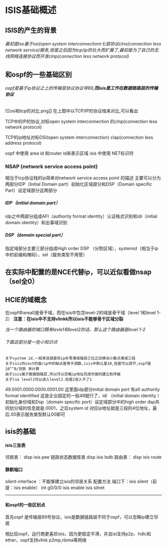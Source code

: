# ISIS基础概述
## ISIS的产生的背景
###### 最初是iso基于osi(open system interconnection)七层协议clns(connection less network service)服务,但是之后因为tcp/ip的壮大而扩展了,最初是为了自己的无线网络连接协议而开发clnp(connection less network protocol)

## 和ospf的一些基础区别
###### ospf是基于ip协议之上的传输层协议协议号89,***而isis是工作在数据链路层的传输协议***
![[osi和tcp的对比.png]]
在上图中以TCP/IP的协议栈来对比,可以看出

TCP中的IP的协议,对标open system interconnection
的clnp(connection less network protocol)

TCP的ip地址对标OSI(open system interconnection)
clap(connection less address protocol)

ospf 中使用 area id 和router id来表示区域
isis 中使用 NET标识符

### NSAP (network service access point)
相当于tcp协议栈的ip简单对network service access point 的描述
主要可以分为两部分IDP（Initial Domain part）初始化区域部分和DSP（Domain specific Part）设定域部分这两部分
##### IDP（initial domain part）
idp之中两部分组成AFI（authority format identity）认证格式识别和idi（initial domain identity）和出事域识别

##### DSP（domain special part）
指定域部分主要三部分组成High order DSP （分割区域），systemid（相当于ip中的前缀和掩码），sel（服务类型不用管）

## 在实际中配置的是NCE代替ip，可以近似看做nsap（sel全0）

## HCIE的域概念
在ospf中area0是骨干域，而在isis中包含level-2的域是骨干域（level 1和level 1-2）
**注意：在isis中不支持vlinkk所以isis不能够骨干区域分裂**

*当一个路由器的端口既有levle1和level2的话，那么这个路由器是level 1-2*

######  下面这部分是一些小知识点
``` huawei
关于system id,一般来说就是将ip补零凑成每段三位之后移动小数点凑成三段
关于isis的cost的值rip中的缺点是等于调数,isis中默认是10,但是可以调节,ospf是10^^8/贷款 来计算
由于isis属于数据链路层,所以可以忽略ip地址完成邻居的建立和传输
关于lsa level1可以进入level2.但是2进入不了1
```

49.0001.0000.0000.0001.00
这里面idp部分initial domain port 有afi authority format identified 这是企业固定的一般49就行了，idi （initial domain identity ）初始化身份域和Dsp（domain specific port）设定域部分中的high order dsp共同划分域的信息就是.0001，之后system id 对应ip地址就是三段的4位地址，最后.00表示服务类型默认00即可
## isis的基础
#### isis三张表
邻居表：                   disp isis pee
链路状态数据库表    disp isis lsdb 
路由表：                   disp isis route
#### 静默端口
silent-interface ：不能够建立isis的邻居关系
配置方法
端口下：isis silent（前提：isis enable）
int g0/0/0
isis enable
isis silnet

---
#### 和ospf的一些区别点
首先ospf 是传输层89号协议，isis是数据链路层不同于ospf，可以忽略ip建立邻居

相比较ospf，运行商更喜欢isis，因为更稳定平滑，并且isi支持p2p、hdlc和ether，ospf支持vlink
p2mp,nbma等网络